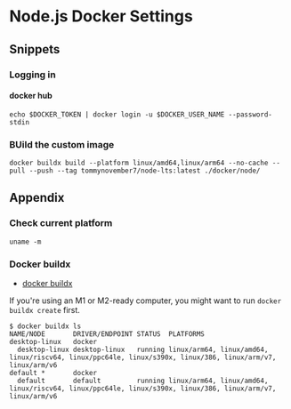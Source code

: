 # Node.js Docker Settings

## Snippets

### Logging in

#### docker hub

```shell
echo $DOCKER_TOKEN | docker login -u $DOCKER_USER_NAME --password-stdin
```

### BUild the custom image

```shell
docker buildx build --platform linux/amd64,linux/arm64 --no-cache --pull --push --tag tommynovember7/node-lts:latest ./docker/node/
```

## Appendix

### Check current platform

```shell
uname -m
```

### Docker buildx

- [docker buildx](https://github.com/docker/buildx#getting-started)

If you're using an M1 or M2-ready computer, you might want to run `docker buildx create` first.

```shell
$ docker buildx ls
NAME/NODE       DRIVER/ENDPOINT STATUS  PLATFORMS
desktop-linux   docker
  desktop-linux desktop-linux   running linux/arm64, linux/amd64, linux/riscv64, linux/ppc64le, linux/s390x, linux/386, linux/arm/v7, linux/arm/v6
default *       docker
  default       default         running linux/arm64, linux/amd64, linux/riscv64, linux/ppc64le, linux/s390x, linux/386, linux/arm/v7, linux/arm/v6
```
